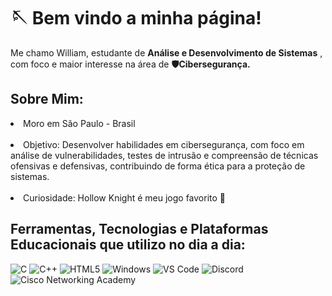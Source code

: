 <h1>🪡 Bem vindo a minha página!</h1>

<p>Me chamo William, estudante de <strong>Análise e Desenvolvimento de Sistemas</strong> , com foco e maior interesse na área de <strong>🛡️Cibersegurança.</strong></p>

<h2>Sobre Mim:</h2>

<p><li>Moro em São Paulo - Brasil</li> <br><li>Objetivo: Desenvolver habilidades em cibersegurança, com foco em análise de vulnerabilidades, testes de intrusão e compreensão de técnicas ofensivas e defensivas, contribuindo de forma ética para a proteção de sistemas.</li> <br><li>Curiosidade: Hollow Knight é meu jogo favorito 🌟</li></p>

<h2>Ferramentas, Tecnologias e Plataformas Educacionais que utilizo no dia a dia:</h2>

<img src="https://img.shields.io/badge/C-00599C?style=for-the-badge&logo=c&logoColor=white" alt="C"> <img src="https://img.shields.io/badge/C++-555555?style=for-the-badge&logo=cplusplus&logoColor=white" alt="C++"> <img src="https://img.shields.io/badge/HTML5-E34F26?style=for-the-badge&logo=html5&logoColor=white" alt="HTML5"> 
<img src="https://img.shields.io/badge/Windows-0078D6?style=for-the-badge&logo=windows&logoColor=white" alt="Windows">  <img src="https://img.shields.io/badge/VS%20Code-5C2D91?style=for-the-badge&logo=visualstudiocode&logoColor=white" alt="VS Code"> <img src="https://img.shields.io/badge/Discord-5865F2?style=for-the-badge&logo=discord&logoColor=white" alt="Discord"> <img src="https://img.shields.io/badge/Cisco%20Networking%20Academy-003366?style=for-the-badge&logo=cisco&logoColor=white" alt="Cisco Networking Academy">


